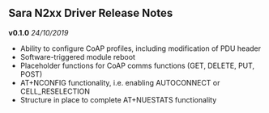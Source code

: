## Sara N2xx Driver Release Notes
**v0.1.0** *24/10/2019*

 - Ability to configure CoAP profiles, including modification of PDU header
 - Software-triggered module reboot 
 - Placeholder functions for CoAP comms functions (GET, DELETE, PUT, POST)
 - AT+NCONFIG functionality, i.e. enabling AUTOCONNECT or CELL_RESELECTION
 - Structure in place to complete AT+NUESTATS functionality

